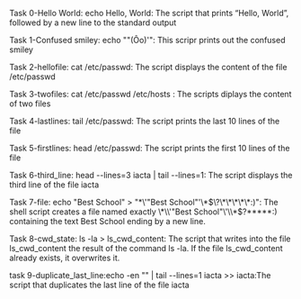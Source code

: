 Task 0-Hello World: echo Hello, World: The script that prints “Hello, World”, followed by a new line to the standard output

Task 1-Confused smiley: echo "\"(Ôo)'": This scripr prints out the confused smiley

Task 2-hellofile: cat /etc/passwd: The script displays the content of the file /etc/passwd

Task 3-twofiles: cat /etc/passwd /etc/hosts : The scripts diplays the content of two files

Task 4-lastlines: tail /etc/passwd: The script prints the last 10 lines of the file

Task 5-firstlines: head /etc/passwd: The script prints the first 10 lines of the file

Task 6-third_line: head --lines=3 iacta | tail --lines=1: The script displays the third line of the file iacta

Task 7-file: echo "Best School" > "\*\\\'\"Best School\"\'\\\*$\?\*\*\*\*\*:)": The shell script creates a file named exactly \*\\'"Best School"\'\\*$\?\*\*\*\*\*:) containing the text Best School ending by a new line.

Task 8-cwd_state: ls -la > ls_cwd_content: The script that writes into the file ls_cwd_content the result of the command ls -la. If the file ls_cwd_content already exists, it overwrites it.

task 9-duplicate_last_line:echo -en "" | tail --lines=1 iacta >> iacta:The script that duplicates the last line of the file iacta